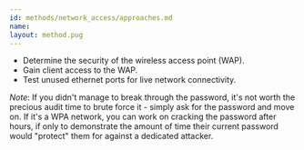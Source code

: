 ```yaml
---
id: methods/network_access/approaches.md
name: 
layout: method.pug
---
```


  * Determine the security of the wireless access point (WAP).
  * Gain client access to the WAP.
  * Test unused ethernet ports for live network connectivity.

*Note*: If you didn't manage to break through the password, it's not worth the precious audit time to brute force it - simply ask for the password and move on.  If it's a WPA network, you can work on cracking the password after hours, if only to demonstrate the amount of time their current password would "protect" them for against a dedicated attacker.

